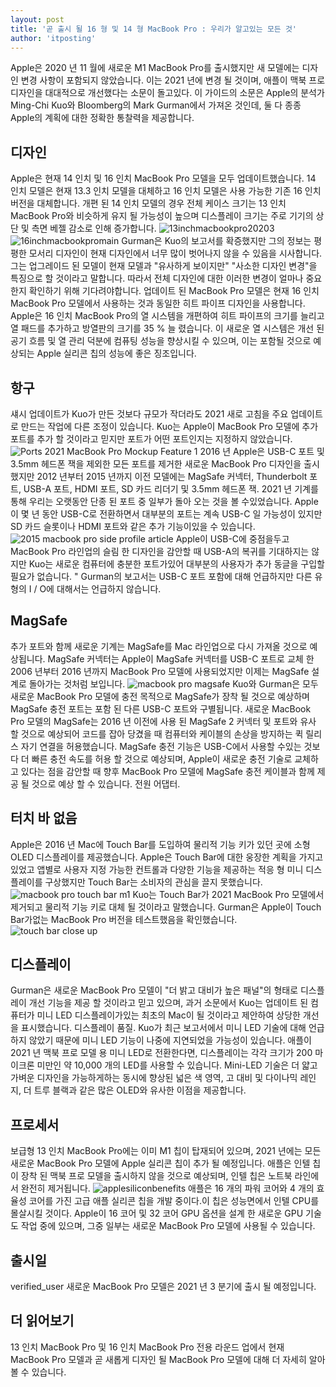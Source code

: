 ```yaml
---
layout: post
title: '곧 출시 될 16 형 및 14 형 MacBook Pro : 우리가 알고있는 모든 것'
author: 'itposting'
---
```


Apple은 2020 년 11 월에 새로운 M1 MacBook Pro를 출시했지만 새 모델에는 디자인 변경 사항이 포함되지 않았습니다.
 이는 2021 년에 변경 될 것이며, 애플이 맥북 프로 디자인을 대대적으로 개선했다는 소문이 돌고있다.
이 가이드의 소문은 Apple의 분석가 Ming-Chi Kuo와 Bloomberg의 Mark Gurman에서 가져온 것인데, 둘 다 종종 Apple의 계획에 대한 정확한 통찰력을 제공합니다.
## 디자인
Apple은 현재 14 인치 및 16 인치 MacBook Pro 모델을 모두 업데이트했습니다.
 14 인치 모델은 현재 13.3 인치 모델을 대체하고 16 인치 모델은 사용 가능한 기존 16 인치 버전을 대체합니다.
개편 된 14 인치 모델의 경우 전체 케이스 크기는 13 인치 MacBook Pro와 비슷하게 유지 될 가능성이 높으며 디스플레이 크기는 주로 기기의 상단 및 측면 베젤 감소로 인해 증가합니다.
![13inchmacbookpro20203](https://images.macrumors.com/t/eMpj0Dld0dJEZMekdccL4MPveHY=/2500x0/filters:no_upscale():quality(90)/article-new/2013/09/13inchmacbookpro20203.jpg)
![16inchmacbookpromain](https://images.macrumors.com/t/a42sXXCODgMdlJK1pL_2fp3PQHE=/2500x0/filters:no_upscale():quality(90)/article-new/2013/09/16inchmacbookpromain.jpg)
Gurman은 Kuo의 보고서를 확증했지만 그의 정보는 평평한 모서리 디자인이 현재 디자인에서 너무 많이 벗어나지 않을 수 있음을 시사합니다.
 그는 업그레이드 된 모델이 현재 모델과 "유사하게 보이지만" "사소한 디자인 변경"을 특징으로 할 것이라고 말합니다. 따라서 전체 디자인에 대한 이러한 변경이 얼마나 중요한지 확인하기 위해 기다려야합니다.
업데이트 된 MacBook Pro 모델은 현재 16 인치 MacBook Pro 모델에서 사용하는 것과 동일한 히트 파이프 디자인을 사용합니다.
 Apple은 16 인치 MacBook Pro의 열 시스템을 개편하여 히트 파이프의 크기를 늘리고 열 패드를 추가하고 방열판의 크기를 35 % 늘 렸습니다.
이 새로운 열 시스템은 개선 된 공기 흐름 및 열 관리 덕분에 컴퓨팅 성능을 향상시킬 수 있으며, 이는 포함될 것으로 예상되는 Apple 실리콘 칩의 성능에 좋은 징조입니다.
## 항구
섀시 업데이트가 Kuo가 만든 것보다 규모가 작더라도 2021 새로 고침을 주요 업데이트로 만드는 작업에 다른 조정이 있습니다.
 Kuo는 Apple이 MacBook Pro 모델에 추가 포트를 추가 할 것이라고 믿지만 포트가 어떤 포트인지는 지정하지 않았습니다.
![Ports 2021 MacBook Pro Mockup Feature 1](https://images.macrumors.com/t/ZQ1uXLkNK6N_fTAQ_kOTuGUJSDU=/2500x0/filters:no_upscale():quality(90)/article-new/2021/01/Ports-2021-MacBook-Pro-Mockup-Feature-1.jpg)
2016 년 Apple은 USB-C 포트 및 3.5mm 헤드폰 잭을 제외한 모든 포트를 제거한 새로운 MacBook Pro 디자인을 출시했지만 2012 년부터 2015 년까지 이전 모델에는 ‌MagSafe‌ 커넥터, Thunderbolt 포트, USB-A 포트,
 HDMI 포트, SD 카드 리더기 및 3.5mm 헤드폰 잭.
2021 년 기계를 통해 우리는 오랫동안 단종 된 포트 중 일부가 돌아 오는 것을 볼 수있었습니다.
 Apple이 몇 년 동안 USB-C로 전환하면서 대부분의 포트는 계속 USB-C 일 가능성이 있지만 SD 카드 슬롯이나 HDMI 포트와 같은 추가 기능이있을 수 있습니다.
![2015 macbook pro side profile article](https://images.macrumors.com/t/w3W5hcDT_P20LmH9xVn8jntX3h0=/2500x0/filters:no_upscale():quality(90)/article-new/2021/01/2015-macbook-pro-side-profile-article.jpg)
Apple이 USB-C에 중점을두고 MacBook Pro 라인업의 슬림 한 디자인을 감안할 때 USB-A의 복귀를 기대하지는 않지만 Kuo는 새로운 컴퓨터에 충분한 포트가있어 대부분의 사용자가
 추가 동글을 구입할 필요가 없습니다. "
Gurman의 보고서는 USB-C 포트 포함에 대해 언급하지만 다른 유형의 I / O에 대해서는 언급하지 않습니다.
## MagSafe
추가 포트와 함께 새로운 기계는 MagSafe를 Mac 라인업으로 다시 가져올 것으로 예상됩니다.
 ‌MagSafe‌ 커넥터는 Apple이 ‌MagSafe‌ 커넥터를 USB-C 포트로 교체 한 2006 년부터 2016 년까지 MacBook Pro 모델에 사용되었지만 이제는 ‌MagSafe‌ 설계로 돌아가는 것처럼 보입니다.
![macbook pro magsafe](https://images.macrumors.com/t/0gFYdWVuIB7SCkV4AYiIGeietIQ=/2500x0/filters:no_upscale():quality(90)/article-new/2021/01/macbook-pro-magsafe.jpg)
Kuo와 Gurman은 모두 새로운 MacBook Pro 모델에 충전 목적으로 ‌MagSafe‌가 장착 될 것으로 예상하며 ‌MagSafe‌ 충전 포트는 포함 된 다른 USB-C 포트와 구별됩니다.
새로운 MacBook Pro 모델의 ‌MagSafe‌는 2016 년 이전에 사용 된 ‌MagSafe‌ 2 커넥터 및 포트와 유사 할 것으로 예상되어 코드를 잡아 당겼을 때 컴퓨터와 케이블의 손상을 방지하는 퀵 릴리스 자기 연결을 허용했습니다.
‌MagSafe‌ 충전 기능은 USB-C에서 사용할 수있는 것보다 더 빠른 충전 속도를 허용 할 것으로 예상되며, Apple이 새로운 충전 기술로 교체하고 있다는 점을 감안할 때 향후 MacBook Pro 모델에 ‌MagSafe‌ 충전 케이블과 함께 제공 될 것으로 예상 할 수 있습니다.
 전원 어댑터.
## 터치 바 없음
Apple은 2016 년 Mac에 Touch Bar를 도입하여 물리적 기능 키가 있던 곳에 소형 OLED 디스플레이를 제공했습니다.
 Apple은 Touch Bar에 대한 웅장한 계획을 가지고 있었고 앱별로 사용자 지정 가능한 컨트롤과 다양한 기능을 제공하는 적응 형 미니 디스플레이를 구상했지만 Touch Bar는 소비자의 관심을 끌지 못했습니다.
![macbook pro touch bar m1](https://images.macrumors.com/t/1ZOrXAI95mX0mMh36DopJZf6gKM=/2500x0/filters:no_upscale():quality(90)/article-new/2020/11/macbook-pro-touch-bar-m1.jpg)
Kuo는 Touch Bar가 2021 MacBook Pro 모델에서 제거되고 물리적 기능 키로 대체 될 것이라고 말했습니다.
 Gurman은 Apple이 Touch Bar가없는 MacBook Pro 버전을 테스트했음을 확인했습니다.
![touch bar close up](https://images.macrumors.com/t/NfzsIDY86m8Molj1x3NtejPVnQw=/2500x0/filters:no_upscale():quality(90)/article-new/2021/01/touch-bar-close-up.jpg)
## 디스플레이
Gurman은 새로운 MacBook Pro 모델이 "더 밝고 대비가 높은 패널"의 형태로 디스플레이 개선 기능을 제공 할 것이라고 믿고 있으며, 과거 소문에서 Kuo는 업데이트 된 컴퓨터가 미니 LED 디스플레이가있는 최초의 Mac이 될 것이라고 제안하여 상당한 개선을 표시했습니다.
 디스플레이 품질.
Kuo가 최근 보고서에서 미니 LED 기술에 대해 언급하지 않았기 때문에 미니 LED 기능이 나중에 지연되었을 가능성이 있습니다.
애플이 2021 년 맥북 프로 모델 용 미니 LED로 전환한다면, 디스플레이는 각각 크기가 200 마이크론 미만인 약 10,000 개의 LED를 사용할 수 있습니다.
 Mini-LED 기술은 더 얇고 가벼운 디자인을 가능하게하는 동시에 향상된 넓은 색 영역, 고 대비 및 다이나믹 레인지, 더 트루 블랙과 같은 많은 OLED와 유사한 이점을 제공합니다.
## 프로세서
보급형 13 인치 MacBook Pro에는 이미 ‌M1‌ 칩이 탑재되어 있으며, 2021 년에는 모든 새로운 MacBook Pro 모델에 Apple 실리콘 칩이 추가 될 예정입니다.
 애플은 인텔 칩이 장착 된 맥북 프로 모델을 출시하지 않을 것으로 예상되며, 인텔 칩은 노트북 라인에서 완전히 제거됩니다.
![applesiliconbenefits](https://images.macrumors.com/t/A4qfzr_jxM5IeWctIAwfyDhgCHc=/2500x0/filters:no_upscale():quality(90)/article-new/2019/11/applesiliconbenefits.jpg)
애플은 16 개의 파워 코어와 4 개의 효율성 코어를 가진 고급 애플 실리콘 칩을 개발 중이다.이 칩은 성능면에서 인텔 CPU를 몰살시킬 것이다.
 Apple이 16 코어 및 32 코어 GPU 옵션을 설계 한 새로운 GPU 기술도 작업 중에 있으며, 그중 일부는 새로운 MacBook Pro 모델에 사용될 수 있습니다.
## 출시일
verified_user
새로운 MacBook Pro 모델은 2021 년 3 분기에 출시 될 예정입니다.
## 더 읽어보기
13 인치 MacBook Pro 및 16 인치 MacBook Pro 전용 라운드 업에서 현재 MacBook Pro 모델과 곧 새롭게 디자인 될 MacBook Pro 모델에 대해 더 자세히 알아볼 수 있습니다.
